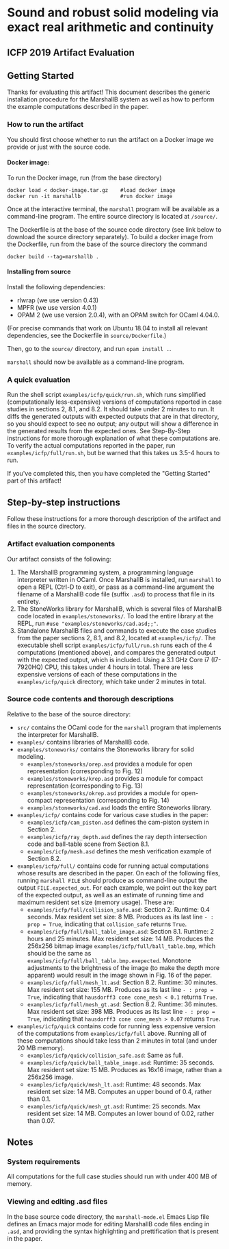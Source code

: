 # Sound and robust solid modeling via exact real arithmetic and continuity

##  ICFP 2019 Artifact Evaluation

## Getting Started

Thanks for evaluating this artifact!
This document describes the generic installation procedure for the MarshallB system as well as how to perform the example computations described in the paper.

### How to run the artifact

You should first choose whether to run the artifact on a Docker image we provide or just with the source code.

#### Docker image:

To run the Docker image, run (from the base directory)
```
docker load < docker-image.tar.gz    #load docker image
docker run -it marshallb             #run docker image
```

Once at the interactive terminal, the `marshall` program will be available as a command-line program.
The entire source directory is located at `/source/`.

The Dockerfile is at the base of the source code directory (see link below to download the source directory separately). To build a docker image from the Dockerfile, run from the base of the source directory the command
```
docker build --tag=marshallb .
```

#### Installing from source

Install the following dependencies:
- rlwrap (we use version 0.43)
- MPFR (we use version 4.0.1)
- OPAM 2 (we use version 2.0.4), with an OPAM switch for OCaml 4.04.0.

(For precise commands that work on Ubuntu 18.04 to install all relevant dependencies, see the Dockerfile in `source/Dockerfile`.)

Then, go to the `source/` directory, and run `opam install .`.

`marshall` should now be available as a command-line program.


### A quick evaluation

Run the shell script `examples/icfp/quick/run.sh`, which runs simplified (computationally less-expensive) versions of computations reported in case studies in sections 2, 8.1, and 8.2. It should take under 2 minutes to run. It diffs the generated outputs with expected outputs that are in that directory, so you should expect to see no output; any output will show a difference in the generated results from the expected ones. See Step-By-Step instructions for more thorough explanation of what these computations are. To verify the actual computations reported in the paper, run `examples/icfp/full/run.sh`, but be warned that this takes us 3.5-4 hours to run.

If you've completed this, then you have completed the "Getting Started" part of this artifact!

## Step-by-step instructions

Follow these instructions for a more thorough description of the artifact and files in the source directory.

### Artifact evaluation components

Our artifact consists of the following:

1. The MarshallB programming system, a programming language interpreter written in OCaml. Once MarshallB is installed, run `marshall` to open a REPL (Ctrl-D to exit), or pass as a command-line argument the filename of a MarshallB code file (suffix `.asd`) to process that file in its entirety.
2. The StoneWorks library for MarshallB, which is several files of MarshallB code located in `examples/stoneworks/`. To load the entire library at the REPL, run `#use "examples/stoneworks/cad.asd;;"`.
3. Standalone MarshallB files and commands to execute the case studies from the paper sections 2, 8.1, and 8.2, located at `examples/icfp/`. The executable shell script `examples/icfp/full/run.sh` runs each of the 4 computations (mentioned above), and compares the generated output with the expected output, which is included. Using a 3.1 GHz Core i7 (I7-7920HQ) CPU, this takes under 4 hours in total. There are less expensive versions of each of these computations in the `examples/icfp/quick` directory, which take under 2 minutes in total.

### Source code contents and thorough descriptions

Relative to the base of the source directory:
- `src/` contains the OCaml code for the `marshall` program that implements the interpreter for MarshallB.
- `examples/` contains libraries of MarshallB code.
- `examples/stoneworks/` contains the Stoneworks library for solid modeling.
  * `examples/stoneworks/orep.asd` provides a module for open representation (corresponding to Fig. 12)
  * `examples/stoneworks/krep.asd` provides a module for compact representation (corresponding to Fig. 13)
  * `examples/stoneworks/okrep.asd` provides a module for open-compact representation (corresponding to Fig. 14)
  * `examples/stoneworks/cad.asd` loads the entire Stoneworks library.
- `examples/icfp/` contains code for various case studies in the paper:
  * `examples/icfp/cam_piston.asd` defines the cam-piston system in Section 2.
  * `examples/icfp/ray_depth.asd` defines the ray depth intersection code and ball-table scene from Section 8.1.
  * `examples/icfp/mesh.asd` defines the mesh verification example of Section 8.2.
- `examples/icfp/full/` contains code for running actual computations whose results are described in the paper. On each of the following files, running `marshall FILE` should produce as command-line output the output `FILE.expected_out`. For each example, we point out the key part of the expected output, as well as an estimate of running time and maximum resident set size (memory usage). These are:
  * `examples/icfp/full/collision_safe.asd`: Section 2. Runtime: 0.4 seconds. Max resident set size: 8 MB. Produces as its last line `- : prop = True`, indicating that `collision_safe` returns `True`.
  * `examples/icfp/full/ball_table_image.asd`: Section 8.1. Runtime: 2 hours and 25 minutes. Max resident set size: 14 MB. Produces the 256x256 bitmap image `examples/icfp/full/ball_table.bmp`, which should be the same as `examples/icfp/full/ball_table.bmp.exepected`. Monotone adjustments to the brightness of the image (to make the depth more apparent) would result in the image shown in Fig. 16 of the paper.
  * `examples/icfp/full/mesh_lt.asd`: Section 8.2. Runtime: 30 minutes. Max resident set size: 155 MB. Produces as its last line `- : prop = True`, indicating that `hausdorff3 cone cone_mesh < 0.1` returns `True`.
  * `examples/icfp/full/mesh_gt.asd`: Section 8.2. Runtime: 36 minutes. Max resident set size: 398 MB. Produces as its last line `- : prop = True`, indicating that `hausdorff3 cone cone_mesh > 0.07` returns `True`.
- `examples/icfp/quick` contains code for running less expensive version of the computations from `examples/icfp/full` above. Running all of these computations should take less than 2 minutes in total (and under 20 MB memory).
  * `examples/icfp/quick/collision_safe.asd`: Same as full.
  * `examples/icfp/quick/ball_table_image.asd`: Runtime: 35 seconds. Max resident set size: 15 MB. Produces as 16x16 image, rather than a 256x256 image.
  * `examples/icfp/quick/mesh_lt.asd`: Runtime: 48 seconds. Max resident set size: 14 MB. Computes an upper bound of 0.4, rather than 0.1.
  * `examples/icfp/quick/mesh_gt.asd`: Runtime: 25 seconds. Max resident set size: 14 MB. Computes an lower bound of 0.02, rather than 0.07.

## Notes

### System requirements

All computations for the full case studies should run with under 400 MB of memory.

### Viewing and editing .asd files

In the base source code directory, the `marshall-mode.el` Emacs Lisp file defines an Emacs major mode for editing MarshallB code files ending in `.asd`, and providing the syntax highlighting and prettification that is present in the paper.
